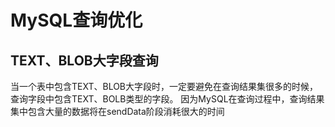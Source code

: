 # MySQL查询优化

## TEXT、BLOB大字段查询
当一个表中包含TEXT、BLOB大字段时，一定要避免在查询结果集很多的时候，查询字段中包含TEXT、BOLB类型的字段。
因为MySQL在查询过程中，查询结果集中包含大量的数据将在sendData阶段消耗很大的时间